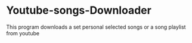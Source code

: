 # Youtube-songs-Downloader
This program downloads a set personal selected songs or a song playlist from youtube
